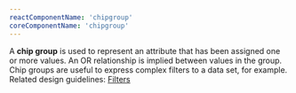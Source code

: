 ```yaml
---
reactComponentName: 'chipgroup'
coreComponentName: 'chipgroup'
---
```

A **chip group** is used to represent an attribute that has been assigned one or more values. An OR relationship is implied between values in the group. Chip groups are useful to express complex filters to a data set, for example. Related design guidelines: [Filters](/design-guidelines/usage-and-behavior/filters)
